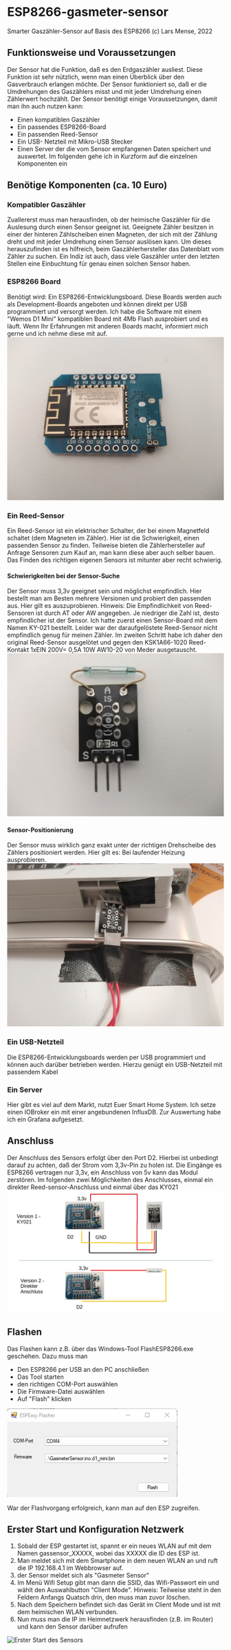 # ESP8266-gasmeter-sensor
Smarter Gaszähler-Sensor auf Basis des ESP8266
(c) Lars Mense, 2022

## Funktionsweise und Voraussetzungen
Der Sensor hat die Funktion, daß es den Erdgaszähler ausliest. Diese Funktion ist sehr nützlich, wenn man
einen Überblick über den Gasverbrauch erlangen möchte. Der Sensor funktioniert so, daß er die Umdrehungen des
Gaszählers misst und mit jeder Umdrehung einen Zählerwert hochzählt.
Der Sensor benötigt einige Voraussetzungen, damit man ihn auch nutzen kann:
- Einen kompatiblen Gaszähler
- Ein passendes ESP8266-Board
- Ein passenden Reed-Sensor
- Ein USB- Netzteil mit Mikro-USB Stecker
- Einen Server der die vom Sensor empfangenen Daten speichert und auswertet.
Im folgenden gehe ich in Kurzform auf die einzelnen Komponenten ein

## Benötige Komponenten (ca. 10 Euro)

### Kompatibler Gaszähler
Zuallererst muss man herausfinden, ob der heimische Gaszähler für die Auslesung durch einen Sensor geeignet ist.
Geeignete Zähler besitzen in einer der hinteren Zählscheiben einen Magneten, der sich mit der Zählung dreht 
und mit jeder Umdrehung einen Sensor auslösen kann.
Um dieses herauszufinden ist es hilfreich, beim Gaszählerhersteller das Datenblatt vom Zähler zu suchen. Ein Indiz ist auch,
dass viele Gaszähler unter den letzten Stellen eine Einbuchtung für genau einen solchen Sensor haben.

### ESP8266 Board
Benötigt wird: Ein ESP8266-Entwicklungsboard. Diese Boards werden auch als Development-Boards angeboten
und können direkt per USB programmiert und versorgt werden. Ich habe die Software mit einem "Wemos D1 Mini" kompatiblen
Board mit 4Mb Flash ausprobiert und es läuft. Wenn Ihr Erfahrungen mit anderen Boards macht, informiert mich gerne und
ich nehme diese mit auf.
![ESP8266 Development Board](https://github.com/lame0815/ESP8266-gasmeter-sensor/blob/main/readme-assets/esp8266.jpg "ESP8266 Development Board")


### Ein Reed-Sensor
Ein Reed-Sensor ist ein elektrischer Schalter, der bei einem Magnetfeld schaltet (dem Magneten im Zähler).
Hier ist die Schwierigkeit, einen passenden Sensor zu finden. Teilweise bieten die Zählerhersteller auf Anfrage
Sensoren zum Kauf an, man kann diese aber auch selber bauen. Das Finden des richtigen eigenen Sensors ist mitunter 
aber recht schwierig.


#### Schwierigkeiten bei der Sensor-Suche
Der Sensor muss 3,3v geeignet sein und möglichst empfindlich. Hier bestellt man am Besten mehrere Versionen und probiert den passenden
aus. Hier gilt es auszuprobieren. Hinweis: Die Empfindlichkeit von Reed-Sensoren ist durch AT oder AW angegeben. Je niedriger die Zahl ist,
desto empfindlicher ist der Sensor. 
Ich hatte zuerst einen Sensor-Board mit dem Namen KY-021 bestellt. Leider war der daraufgelöstete Reed-Sensor nicht empfindlich genug für meinen
Zähler. Im zweiten Schritt habe ich daher den original Reed-Sensor ausgelötet und gegen den KSK1A66-1020 Reed-Kontakt 1xEIN 200V= 0,5A 10W AW10-20 von Meder
ausgetauscht.
![KY021 Sensor Modul](https://github.com/lame0815/ESP8266-gasmeter-sensor/blob/main/readme-assets/ky-021.jpg "KY021 Sensor Modul")


#### Sensor-Positionierung
Der Sensor muss wirklich ganz exakt unter der richtigen Drehscheibe des Zählers positioniert werden. Hier gilt es:
Bei laufender Heizung ausprobieren.
![Sensor am Gaszähler montiert](https://github.com/lame0815/ESP8266-gasmeter-sensor/blob/main/readme-assets/sensor_montiert.jpg "Sensor am Gaszähler montiert")

### Ein USB-Netzteil 
Die ESP8266-Entwicklungsboards werden per USB programmiert und können auch darüber betrieben werden. Hierzu genügt ein
USB-Netzteil mit passendem Kabel

### Ein Server
Hier gibt es viel auf dem Markt, nutzt Euer Smart Home System. Ich setze einen IOBroker ein mit einer angebundenen InfluxDB. Zur Auswertung
habe ich ein Grafana aufgesetzt.

## Anschluss
Der Anschluss des Sensors erfolgt über den Port D2. Hierbei ist unbedingt darauf zu achten, daß der Strom vom 3,3v-Pin zu holen ist. Die Eingänge es ESP8266 vertragen nur 3,3v, ein Anschluss von 5v kann das Modul zerstören.
Im folgenden zwei Möglichkeiten des Anschlusses, einmal ein direkter Reed-sensor-Anschluss und einmal über das KY021
![Anschluss des REED-Sensors](https://github.com/lame0815/ESP8266-gasmeter-sensor/blob/main/readme-assets/anschluss.jpg "Anschluss des REED-Sensors")

## Flashen
Das Flashen kann z.B. über das Windows-Tool FlashESP8266.exe geschehen. Dazu muss man
- Den ESP8266 per USB an den PC anschließen
- Das Tool starten
- den richtigen COM-Port auswählen
- Die Firmware-Datei auswählen
- Auf "Flash" klicken

![Flashen in ESPEasy](https://github.com/lame0815/ESP8266-gasmeter-sensor/blob/main/readme-assets/espeasy.jpg "Flashen in ESPEasy")

War der Flashvorgang erfolgreich, kann man auf den ESP zugreifen.

## Erster Start und Konfiguration Netzwerk

1. Sobald der ESP gestartet ist, spannt er ein neues WLAN auf mit dem Namen gassensor_XXXXX, wobei das XXXXX die ID des ESP ist.
2. Man meldet sich mit dem Smartphone in dem neuen WLAN an und ruft die IP 192.168.4.1 im Webbrowser auf.
3. der Sensor meldet sich als "Gasmeter Sensor"
4. Im Menü Wifi Setup gibt man dann die SSID, das Wifi-Passwort ein und wählt den Auswahlbutton "Client Mode". 
Hinweis: Teilweise steht in den Feldern Anfangs Quatsch drin, den muss man zuvor löschen.
6. Nach dem Speichern befindet sich das Gerät im Client Mode und ist mit dem heimischen WLAN verbunden.
7. Nun muss man die IP im Heimnetzwerk herausfinden (z.B. im Router) und kann den Sensor darüber aufrufen

![Erster Start des Sensors](https://github.com/lame0815/ESP8266-gasmeter-sensor/blob/main/readme-assets/first_start.jpg "Erster Start des Sensors")

